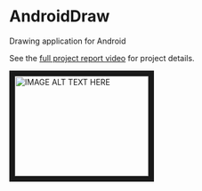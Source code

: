 # AndroidDraw
Drawing application for Android

See the [full project report video](https://youtu.be/AP7Dl_KofnI) for project details.

<a href="http://www.youtube.com/watch?feature=player_embedded&v=AP7Dl_KofnI
" target="_blank"><img src="http://img.youtube.com/vi/AP7Dl_KofnI/0.jpg" 
alt="IMAGE ALT TEXT HERE" width="240" height="180" border="10" /></a>
